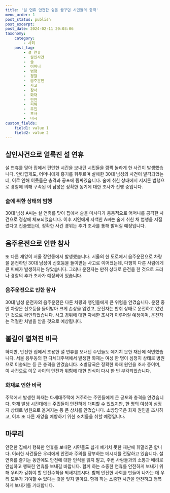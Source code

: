 ```yaml
---
title: '설 연휴 안전한 쉼을 꿈꾸던 시민들의 충격'
menu_order: 1
post_status: publish
post_excerpt: 
post_date: 2024-02-11 20:03:06
taxonomy:
    category:
        - 사회
    post_tag:
        - 설 연휴
        -  살인사건
        -  술
        -  어머니
        -  범행
        -  경찰
        -  음주운전
        -  사고
        -  참사
        -  화재
        -  안전
        -  피해
        -  주민
        -  조사
        -  비극
custom_fields:
    field1: value 1
    field2: value 2
---
```


## 살인사건으로 얼룩진 설 연휴
설 연휴를 맞아 집에서 편안한 시간을 보내던 시민들을 깜짝 놀라게 한 사건이 발생했습니다. 안타깝게도, 어머니에게 흉기를 휘두르며 살해한 30대 남성의 사건이 발각되었는데, 이로 인해 이웃들은 충격과 공포에 휩싸였습니다. 술에 취한 상태에서 저지른 범행으로 경찰에 의해 구속된 이 남성은 정확한 동기에 대한 조사가 진행 중입니다.
### 술에 취한 상태의 범행
30대 남성 A씨는 설 연휴를 맞아 집에서 술을 마시다가 충동적으로 어머니를 공격한 사건으로 경찰에 체포되었습니다. 이후 지인에게 자백한 A씨는 술에 취한 채 범행을 저질렀다고 진술했는데, 정확한 사건 경위는 추가 조사를 통해 밝혀질 예정입니다.
## 음주운전으로 인한 참사
또 다른 재앙이 서울 장안동에서 발생했습니다. 서울의 한 도로에서 음주운전으로 차량을 운전하던 30대 남성이 신호등을 들이받는 사고로 이어졌는데, 다행히 다른 사람에게 큰 피해가 발생하지는 않았습니다. 그러나 운전자는 만취 상태로 운전을 한 것으로 드러나 경찰의 추가 조사가 예정되어 있습니다.
### 음주운전으로 인한 참사
30대 남성 운전자의 음주운전은 다른 차량과 행인들에게 큰 위험을 안겼습니다. 운전 중인 차량은 신호등을 들이받아 크게 손상을 입었고, 운전자는 만취 상태로 운전하고 있었던 것으로 확인되었습니다. 사고 경위에 대한 자세한 조사가 이루어질 예정이며, 운전자는 적절한 처벌을 받을 것으로 예상됩니다.
## 불길이 펼쳐진 비극
하지만, 안전한 집에서 조용한 설 연휴를 보내던 주민들도 예기치 못한 재난에 직면했습니다. 서울 용두동의 한 다세대주택에서 발생한 화재는 여성 한 명이 심정지 상태로 병원으로 이송되는 등 큰 충격을 안겼습니다. 소방당국은 정확한 화재 원인을 조사 중이며, 이 사건으로 이웃 사이의 안전과 위험에 대한 인식이 다시 한 번 부각되었습니다.
### 화재로 인한 비극
주택에서 발생한 화재는 다세대주택에 거주하는 주민들에게 큰 공포와 충격을 안겼습니다. 화재 발생 시간대에는 주민들이 안전하게 대피할 수 있었지만, 한 명의 여성이 심정지 상태로 병원으로 옮겨지는 등 큰 상처를 안겼습니다. 소방당국은 화재 원인을 조사하고, 이후 또 다른 재앙을 예방하기 위한 조치들을 취할 예정입니다.
## 마무리
안전한 집에서 행복한 연휴를 보내던 시민들도 쉽게 예기치 못한 재난에 휘말리곤 합니다. 이러한 사건들은 우리에게 안전과 주의를 당부하는 메시지를 전달하고 있습니다. 설 연휴를 즐기는 동안에도 안전에 대한 인식을 잃지 말고, 주변 사람들과의 소통과 배려로 안심하고 행복한 연휴를 보내길 바랍니다. 함께 하는 소중한 연휴를 안전하게 보내기 위해 우리가 갖춰야 할 안전수칙을 되새겨봅시다. 함께 안전한 사회를 만들어 나가는 데 우리 모두가 기여할 수 있다는 것을 잊지 말아요. 함께 하는 소중한 시간을 안전하고 행복하게 보내기를 기대합니다.
